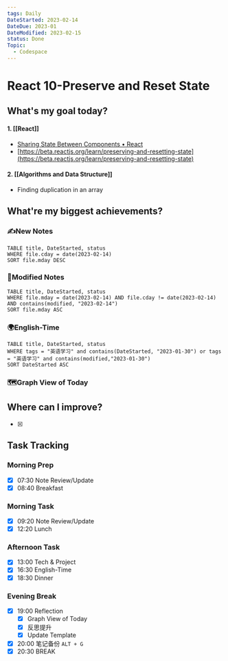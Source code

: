 ```yaml
---
tags: Daily
DateStarted: 2023-02-14
DateDue: 2023-01
DateModified: 2023-02-15
status: Done
Topic:
  - Codespace
---
```


# React 10-Preserve and Reset State

## What's my goal today?

#### 1. [[React]]

- [Sharing State Between Components • React](https://beta.reactjs.org/learn/sharing-state-between-components)
- [https://beta.reactjs.org/learn/preserving-and-resetting-state](https://beta.reactjs.org/learn/preserving-and-resetting-state)

#### 2. [[Algorithms and Data Structure]]

- Finding duplication in an array

## What're my biggest achievements?

### ✍️New Notes

```dataview
TABLE title, DateStarted, status
WHERE file.cday = date(2023-02-14)
SORT file.mday DESC
```

### 📝Modified Notes

```dataview
TABLE title, DateStarted, status
WHERE file.mday = date(2023-02-14) AND file.cday != date(2023-02-14) AND contains(modified, "2023-02-14")
SORT file.mday ASC
```

### 🌍English-Time

```dataview
TABLE title, DateStarted, status
WHERE tags = "英语学习" and contains(DateStarted, "2023-01-30") or tags = "英语学习" and contains(modified,"2023-01-30")
SORT DateStarted ASC
```

### 🗺️Graph View of Today

## Where can I improve?

- [x]

## Task Tracking

### Morning Prep

- [x] 07:30 Note Review/Update
- [x] 08:40 Breakfast

### Morning Task

- [x] 09:20 Note Review/Update
- [x] 12:20 Lunch

### Afternoon Task

- [x] 13:00 Tech & Project
- [x] 16:30 English-Time
- [x] 18:30 Dinner

### Evening Break

- [x] 19:00 Reflection
  - [x] Graph View of Today
  - [x] 反思提升
  - [x] Update Template
- [x] 20:00 笔记备份 `ALT + G`
- [x] 20:30 BREAK
